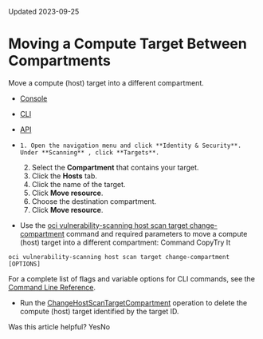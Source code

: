 Updated 2023-09-25
# Moving a Compute Target Between Compartments
Move a compute (host) target into a different compartment.
  * [Console](https://docs.oracle.com/en-us/iaas/scanning/using/move_host_target.htm)
  * [CLI](https://docs.oracle.com/en-us/iaas/scanning/using/move_host_target.htm)
  * [API](https://docs.oracle.com/en-us/iaas/scanning/using/move_host_target.htm)


  *     1. Open the navigation menu and click **Identity & Security**. Under **Scanning** , click **Targets**.
    2. Select the **Compartment** that contains your target.
    3. Click the **Hosts** tab.
    4. Click the name of the target.
    5. Click **Move resource**.
    6. Choose the destination compartment.
    7. Click **Move resource**.
  * Use the [oci vulnerability-scanning host scan target change-compartment](https://docs.oracle.com/iaas/tools/oci-cli/latest/oci_cli_docs/cmdref/vulnerability-scanning/host/scan/target/change-compartment.html) command and required parameters to move a compute (host) target into a different compartment:
Command
CopyTry It
```
oci vulnerability-scanning host scan target change-compartment [OPTIONS]
```

For a complete list of flags and variable options for CLI commands, see the [Command Line Reference](https://docs.oracle.com/iaas/tools/oci-cli/latest/oci_cli_docs/index.html).
  * Run the [ChangeHostScanTargetCompartment](https://docs.oracle.com/iaas/api/#/en/scanning/latest/HostScanTarget/ChangeHostScanTargetCompartment) operation to delete the compute (host) target identified by the target ID.


Was this article helpful?
YesNo

